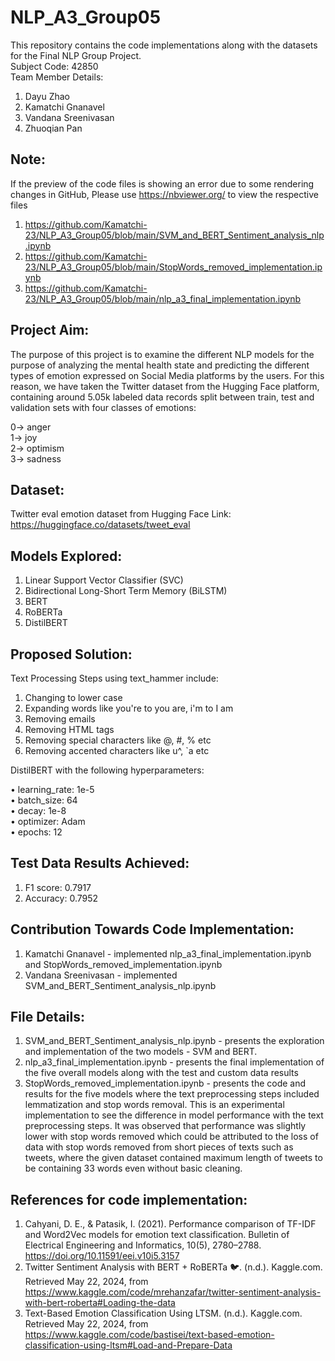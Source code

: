 # NLP_A3_Group05
This repository contains the code implementations along with the datasets for the Final NLP Group Project.\
Subject Code: 42850\
Team Member Details:
1. Dayu Zhao
2. Kamatchi Gnanavel
3. Vandana Sreenivasan  
4. Zhuoqian Pan
   
## Note: 
If the preview of the code files is showing an error due to some rendering changes in GitHub, Please use https://nbviewer.org/ to view the respective files
1. https://github.com/Kamatchi-23/NLP_A3_Group05/blob/main/SVM_and_BERT_Sentiment_analysis_nlp.ipynb
2. https://github.com/Kamatchi-23/NLP_A3_Group05/blob/main/StopWords_removed_implementation.ipynb
3. https://github.com/Kamatchi-23/NLP_A3_Group05/blob/main/nlp_a3_final_implementation.ipynb
   
## Project Aim:
The purpose of this project is to examine the different NLP models for the purpose of analyzing the mental health state and predicting the different types of emotion expressed on Social Media platforms by the users. For this reason, we have taken the Twitter dataset from the Hugging Face platform, containing around 5.05k labeled data records split between train, test and validation sets with four classes of emotions:

0-> anger\
1-> joy\
2-> optimism\
3-> sadness

## Dataset:
Twitter eval emotion dataset from Hugging Face
Link: https://huggingface.co/datasets/tweet_eval 

## Models Explored:
1. Linear Support Vector Classifier (SVC)
2. Bidirectional Long-Short Term Memory (BiLSTM)
3. BERT
4. RoBERTa
5. DistilBERT
   
## Proposed Solution:
Text Processing Steps using text_hammer include:
1.   Changing to lower case
2.   Expanding words like you're to you are, i'm to I am
3.   Removing emails
4.   Removing HTML tags
5.   Removing special characters like @, #, % etc
6.   Removing accented characters like u^, `a etc

DistilBERT with the following hyperparameters:

•	learning_rate: 1e-5\
•	batch_size: 64\
•	decay: 1e-8\
•	optimizer: Adam\
•	epochs: 12

## Test Data Results Achieved:
1. F1 score: 0.7917
2. Accuracy: 0.7952

## Contribution Towards Code Implementation:
1. Kamatchi Gnanavel - implemented nlp_a3_final_implementation.ipynb and StopWords_removed_implementation.ipynb
2. Vandana Sreenivasan - implemented SVM_and_BERT_Sentiment_analysis_nlp.ipynb

## File Details:
1. SVM_and_BERT_Sentiment_analysis_nlp.ipynb - presents the exploration and implementation of the two models - SVM and BERT.
2. nlp_a3_final_implementation.ipynb - presents the final implementation of the five overall models along with the test and custom data results
3. StopWords_removed_implementation.ipynb - presents the code and results for the five models where the text preprocessing steps included lemmatization and stop words removal. This is an experimental implementation to see the difference in model performance with the text preprocessing steps. It was observed that performance was slightly lower with stop words removed which could be attributed to the loss of data with stop words removed from short pieces of texts such as tweets, where the given dataset contained maximum length of tweets to be containing 33 words even without basic cleaning.

## References for code implementation:
1. Cahyani, D. E., & Patasik, I. (2021). Performance comparison of TF-IDF and Word2Vec models for emotion text classification. Bulletin of Electrical Engineering and Informatics, 10(5), 2780–2788. https://doi.org/10.11591/eei.v10i5.3157
2. Twitter Sentiment Analysis with BERT + RoBERTa 🐦. (n.d.). Kaggle.com. Retrieved May 22, 2024, from https://www.kaggle.com/code/mrehanzafar/twitter-sentiment-analysis-with-bert-roberta#Loading-the-data
3. Text-Based Emotion Classification Using LTSM. (n.d.). Kaggle.com. Retrieved May 22, 2024, from https://www.kaggle.com/code/bastisei/text-based-emotion-classification-using-ltsm#Load-and-Prepare-Data
